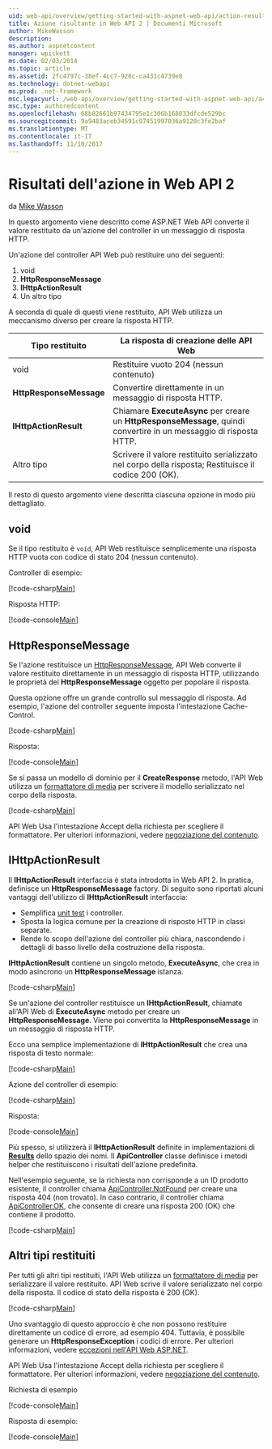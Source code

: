 ```yaml
---
uid: web-api/overview/getting-started-with-aspnet-web-api/action-results
title: Azione risultante in Web API 2 | Documenti Microsoft
author: MikeWasson
description: 
ms.author: aspnetcontent
manager: wpickett
ms.date: 02/03/2014
ms.topic: article
ms.assetid: 2fc4797c-38ef-4cc7-926c-ca431c4739e8
ms.technology: dotnet-webapi
ms.prod: .net-framework
msc.legacyurl: /web-api/overview/getting-started-with-aspnet-web-api/action-results
msc.type: authoredcontent
ms.openlocfilehash: 68b82661b97434795e1c306b168033dfcde529bc
ms.sourcegitcommit: 9a9483aceb34591c97451997036a9120c3fe2baf
ms.translationtype: MT
ms.contentlocale: it-IT
ms.lasthandoff: 11/10/2017
---
```

<a name="action-results-in-web-api-2"></a>Risultati dell'azione in Web API 2
====================
da [Mike Wasson](https://github.com/MikeWasson)

In questo argomento viene descritto come ASP.NET Web API converte il valore restituito da un'azione del controller in un messaggio di risposta HTTP.

Un'azione del controller API Web può restituire uno dei seguenti:

1. void
2. **HttpResponseMessage**
3. **IHttpActionResult**
4. Un altro tipo

A seconda di quale di questi viene restituito, API Web utilizza un meccanismo diverso per creare la risposta HTTP.

| Tipo restituito | La risposta di creazione delle API Web |
| --- | --- |
| void | Restituire vuoto 204 (nessun contenuto) |
| **HttpResponseMessage** | Convertire direttamente in un messaggio di risposta HTTP. |
| **IHttpActionResult** | Chiamare **ExecuteAsync** per creare un **HttpResponseMessage**, quindi convertire in un messaggio di risposta HTTP. |
| Altro tipo | Scrivere il valore restituito serializzato nel corpo della risposta; Restituisce il codice 200 (OK). |

Il resto di questo argomento viene descritta ciascuna opzione in modo più dettagliato.

## <a name="void"></a>void

Se il tipo restituito è `void`, API Web restituisce semplicemente una risposta HTTP vuota con codice di stato 204 (nessun contenuto).

Controller di esempio:

[!code-csharp[Main](action-results/samples/sample1.cs)]

Risposta HTTP:

[!code-console[Main](action-results/samples/sample2.cmd)]

## <a name="httpresponsemessage"></a>HttpResponseMessage

Se l'azione restituisce un [HttpResponseMessage](https://msdn.microsoft.com/en-us/library/system.net.http.httpresponsemessage.aspx), API Web converte il valore restituito direttamente in un messaggio di risposta HTTP, utilizzando le proprietà del **HttpResponseMessage** oggetto per popolare il risposta.

Questa opzione offre un grande controllo sul messaggio di risposta. Ad esempio, l'azione del controller seguente imposta l'intestazione Cache-Control.

[!code-csharp[Main](action-results/samples/sample3.cs)]

Risposta:

[!code-console[Main](action-results/samples/sample4.cmd?highlight=2)]

Se si passa un modello di dominio per il **CreateResponse** metodo, l'API Web utilizza un [formattatore di media](../formats-and-model-binding/media-formatters.md) per scrivere il modello serializzato nel corpo della risposta.

[!code-csharp[Main](action-results/samples/sample5.cs)]

API Web Usa l'intestazione Accept della richiesta per scegliere il formattatore. Per ulteriori informazioni, vedere [negoziazione del contenuto](../formats-and-model-binding/content-negotiation.md).

## <a name="ihttpactionresult"></a>IHttpActionResult

Il **IHttpActionResult** interfaccia è stata introdotta in Web API 2. In pratica, definisce un **HttpResponseMessage** factory. Di seguito sono riportati alcuni vantaggi dell'utilizzo di **IHttpActionResult** interfaccia:

- Semplifica [unit test](../testing-and-debugging/unit-testing-controllers-in-web-api.md) i controller.
- Sposta la logica comune per la creazione di risposte HTTP in classi separate.
- Rende lo scopo dell'azione del controller più chiara, nascondendo i dettagli di basso livello della costruzione della risposta.

**IHttpActionResult** contiene un singolo metodo, **ExecuteAsync**, che crea in modo asincrono un **HttpResponseMessage** istanza.

[!code-csharp[Main](action-results/samples/sample6.cs)]

Se un'azione del controller restituisce un **IHttpActionResult**, chiamate all'API Web di **ExecuteAsync** metodo per creare un **HttpResponseMessage**. Viene poi convertita la **HttpResponseMessage** in un messaggio di risposta HTTP.

Ecco una semplice implementazione di **IHttpActionResult** che crea una risposta di testo normale:

[!code-csharp[Main](action-results/samples/sample7.cs)]

Azione del controller di esempio:

[!code-csharp[Main](action-results/samples/sample8.cs)]

Risposta:

[!code-console[Main](action-results/samples/sample9.cmd)]

Più spesso, si utilizzerà il **IHttpActionResult** definite in implementazioni di  **[Results](https://msdn.microsoft.com/en-us/library/system.web.http.results.aspx)**  dello spazio dei nomi. Il **ApiController** classe definisce i metodi helper che restituiscono i risultati dell'azione predefinita.

Nell'esempio seguente, se la richiesta non corrisponde a un ID prodotto esistente, il controller chiama [ApiController.NotFound](https://msdn.microsoft.com/en-us/library/system.web.http.apicontroller.notfound.aspx) per creare una risposta 404 (non trovato). In caso contrario, il controller chiama [ApiController.OK](https://msdn.microsoft.com/en-us/library/dn314591.aspx), che consente di creare una risposta 200 (OK) che contiene il prodotto.

[!code-csharp[Main](action-results/samples/sample10.cs)]

## <a name="other-return-types"></a>Altri tipi restituiti

Per tutti gli altri tipi restituiti, l'API Web utilizza un [formattatore di media](../formats-and-model-binding/media-formatters.md) per serializzare il valore restituito. API Web scrive il valore serializzato nel corpo della risposta. Il codice di stato della risposta è 200 (OK).

[!code-csharp[Main](action-results/samples/sample11.cs)]

Uno svantaggio di questo approccio è che non possono restituire direttamente un codice di errore, ad esempio 404. Tuttavia, è possibile generare un **HttpResponseException** i codici di errore. Per ulteriori informazioni, vedere [eccezioni nell'API Web ASP.NET](../error-handling/exception-handling.md).

API Web Usa l'intestazione Accept della richiesta per scegliere il formattatore. Per ulteriori informazioni, vedere [negoziazione del contenuto](../formats-and-model-binding/content-negotiation.md).

Richiesta di esempio

[!code-console[Main](action-results/samples/sample12.cmd)]

Risposta di esempio:

[!code-console[Main](action-results/samples/sample13.cmd)]
